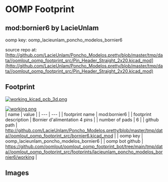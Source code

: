 # OOMP Footprint  
## mod:bornier6  by LacieUnlam  
  
oomp key: oomp_lacieunlam_poncho_modelos_bornier6  
  
source repo at: [http://github.com/LacieUnlam/Poncho_Modelos.pretty/blob/master/tmp/data//oomlout_oomp_footprint_src/Pin_Header_Straight_2x20.kicad_mod](http://github.com/LacieUnlam/Poncho_Modelos.pretty/blob/master/tmp/data//oomlout_oomp_footprint_src/Pin_Header_Straight_2x20.kicad_mod)  
## Footprint  
  
[![working_kicad_pcb_3d.png](working_kicad_pcb_3d_600.png)](working_kicad_pcb_3d.png)  
  
[![working.png](working_600.png)](working.png)  
| name | value | 
| --- | --- | 
| footprint name | mod:bornier6 | 
| footprint description | Bornier d'alimentation 4 pins | 
| number of pads | 6 | 
| github path | http://github.com/LacieUnlam/Poncho_Modelos.pretty/blob/master/tmp/data//oomlout_oomp_footprint_src/bornier6.kicad_mod | 
| oomp key | oomp_lacieunlam_poncho_modelos_bornier6 | 
| oomp bot github | https://github.com/oomlout/oomlout_oomp_footprint_bot/tree/main/tmp/data//oomlout_oomp_footprint_src/footprints/lacieunlam_poncho_modelos_bornier6/working | 
## Images  
